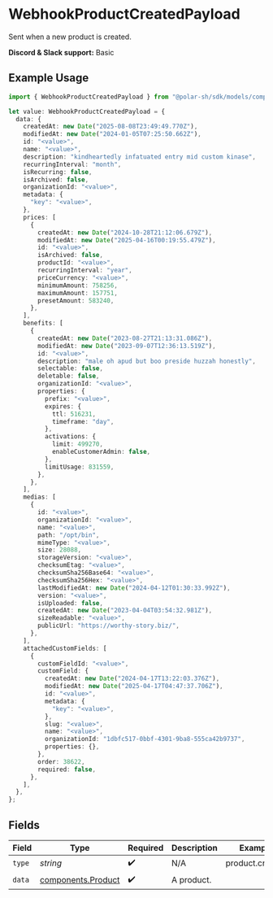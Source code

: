 # WebhookProductCreatedPayload

Sent when a new product is created.

**Discord & Slack support:** Basic

## Example Usage

```typescript
import { WebhookProductCreatedPayload } from "@polar-sh/sdk/models/components/webhookproductcreatedpayload.js";

let value: WebhookProductCreatedPayload = {
  data: {
    createdAt: new Date("2025-08-08T23:49:49.770Z"),
    modifiedAt: new Date("2024-01-05T07:25:50.662Z"),
    id: "<value>",
    name: "<value>",
    description: "kindheartedly infatuated entry mid custom kinase",
    recurringInterval: "month",
    isRecurring: false,
    isArchived: false,
    organizationId: "<value>",
    metadata: {
      "key": "<value>",
    },
    prices: [
      {
        createdAt: new Date("2024-10-28T21:12:06.679Z"),
        modifiedAt: new Date("2025-04-16T00:19:55.479Z"),
        id: "<value>",
        isArchived: false,
        productId: "<value>",
        recurringInterval: "year",
        priceCurrency: "<value>",
        minimumAmount: 758256,
        maximumAmount: 157751,
        presetAmount: 583240,
      },
    ],
    benefits: [
      {
        createdAt: new Date("2023-08-27T21:13:31.086Z"),
        modifiedAt: new Date("2023-09-07T12:36:13.519Z"),
        id: "<value>",
        description: "male oh apud but boo preside huzzah honestly",
        selectable: false,
        deletable: false,
        organizationId: "<value>",
        properties: {
          prefix: "<value>",
          expires: {
            ttl: 516231,
            timeframe: "day",
          },
          activations: {
            limit: 499270,
            enableCustomerAdmin: false,
          },
          limitUsage: 831559,
        },
      },
    ],
    medias: [
      {
        id: "<value>",
        organizationId: "<value>",
        name: "<value>",
        path: "/opt/bin",
        mimeType: "<value>",
        size: 28088,
        storageVersion: "<value>",
        checksumEtag: "<value>",
        checksumSha256Base64: "<value>",
        checksumSha256Hex: "<value>",
        lastModifiedAt: new Date("2024-04-12T01:30:33.992Z"),
        version: "<value>",
        isUploaded: false,
        createdAt: new Date("2023-04-04T03:54:32.981Z"),
        sizeReadable: "<value>",
        publicUrl: "https://worthy-story.biz/",
      },
    ],
    attachedCustomFields: [
      {
        customFieldId: "<value>",
        customField: {
          createdAt: new Date("2024-04-17T13:22:03.376Z"),
          modifiedAt: new Date("2025-04-17T04:47:37.706Z"),
          id: "<value>",
          metadata: {
            "key": "<value>",
          },
          slug: "<value>",
          name: "<value>",
          organizationId: "1dbfc517-0bbf-4301-9ba8-555ca42b9737",
          properties: {},
        },
        order: 38622,
        required: false,
      },
    ],
  },
};
```

## Fields

| Field                                                    | Type                                                     | Required                                                 | Description                                              | Example                                                  |
| -------------------------------------------------------- | -------------------------------------------------------- | -------------------------------------------------------- | -------------------------------------------------------- | -------------------------------------------------------- |
| `type`                                                   | *string*                                                 | :heavy_check_mark:                                       | N/A                                                      | product.created                                          |
| `data`                                                   | [components.Product](../../models/components/product.md) | :heavy_check_mark:                                       | A product.                                               |                                                          |